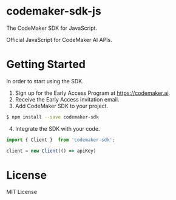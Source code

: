 # codemaker-sdk-js
The CodeMaker SDK for JavaScript.

Official JavaScript for CodeMaker AI APIs.

# Getting Started

In order to start using the SDK.

1. Sign up for the Early Access Program at https://codemaker.ai.
2. Receive the Early Access invitation email.
3. Add CodeMaker SDK to your project.

```bash
$ npm install --save codemaker-sdk
```

4. Integrate the SDK with your code.

```js
import { Client }  from 'codemaker-sdk';

client = new Client(() => apiKey)
```

# License

MIT License